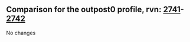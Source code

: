## Comparison for the outpost0 profile, rvn: [2741](https://github.com/PRO100KatYT/FortniteProfileRevisions/tree/main/profiles/outpost0/2741%20outpost0.json)-[2742](https://github.com/PRO100KatYT/FortniteProfileRevisions/tree/main/profiles/outpost0/2742%20outpost0.json)

No changes
